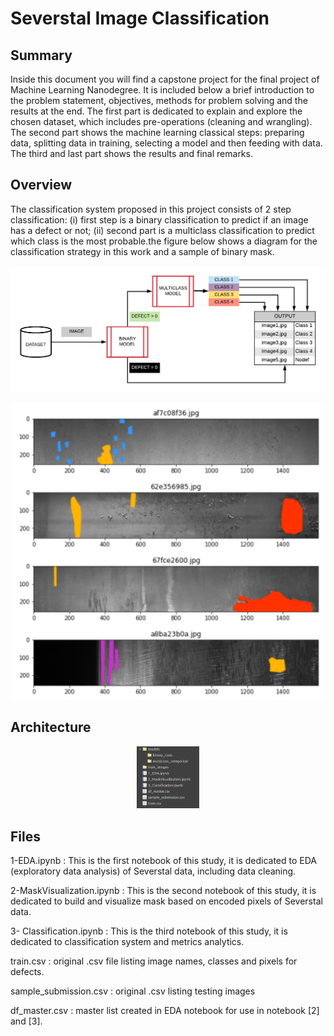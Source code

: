 # Severstal Image Classification

## Summary
Inside this document you will find a capstone project for the final project of Machine Learning Nanodegree. It is included below a brief introduction to the problem statement, objectives, methods for problem solving and the results at the end. The first part is dedicated to explain and explore the chosen dataset, which includes pre-operations (cleaning and wrangling). The second part shows the machine learning classical steps: preparing data, splitting data in training, selecting a model and then feeding with data. The third and last part shows the results and final remarks.

## Overview

The classification system proposed in this project consists of 2 step classification: (i) first step is a binary classification to predict if an image has a defect or not; (ii) second part is a multiclass classification to predict which class is the most probable.the figure below shows a diagram for the classification strategy in this work and a sample of binary mask.

<p align="center">
  <img src="https://github.com/ricterra/severstal-image-classification/blob/main/photos/schematic.png" width="700" title="Classification Scheme">
</p>
<p align="center">
  <img src="https://github.com/ricterra/severstal-image-classification/blob/main/photos/binary_mask.png" width="500" title="Classification Scheme">
</p>

## Architecture
<p align="center">
  <img src="https://github.com/ricterra/severstal-image-classification/blob/main/photos/folder.png" width="100" title="Classification Scheme">
</p>
    
## Files
1-EDA.ipynb : This is the first notebook of this study, it is dedicated to EDA (exploratory data analysis) of Severstal data, including data cleaning.

2-MaskVisualization.ipynb : This is the second notebook of this study, it is dedicated to build and visualize mask based on encoded pixels of Severstal data.

3- Classification.ipynb : This is the third notebook of this study, it is dedicated to classification system and metrics analytics.

train.csv : original .csv file listing image names, classes and pixels for defects.

sample_submission.csv : original .csv listing testing images

df_master.csv : master list created in EDA notebook for use in notebook [2] and [3].
